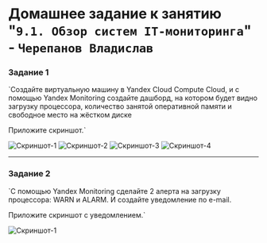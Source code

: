 # Домашнее задание к занятию "`9.1. Обзор систем IT-мониторинга`" - `Черепанов Владислав`

### Задание 1

`Создайте виртуальную машину в Yandex Cloud Compute Cloud, и с помощью Yandex Monitoring создайте дашборд, на котором будет видно загрузку процессора, количество занятой оперативной памяти и свободное место на жёстком диске

Приложите скриншот.`

![Скриншот-1](https://github.com/plusvaldis/9-01-hw/main/img/img0.png)
![Скриншот-2](https://github.com/plusvaldis/9-01-hw/main/img/img1.png)
![Скриншот-3](https://github.com/plusvaldis/9-01-hw/main/img/img2.png)
![Скриншот-4](https://github.com/plusvaldis/9-01-hw/main/img/img3.png)


---

### Задание 2

`С помощью Yandex Monitoring сделайте 2 алерта на загрузку процессора: WARN и ALARM. И создайте уведомление по e-mail.

Приложите скриншот с уведомлением.`

![Скриншот-1](https://github.com/plusvaldis/9-01-hw/main/img/img4.png)
